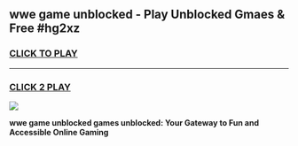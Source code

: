 
## wwe game unblocked - Play Unblocked Gmaes & Free #hg2xz
<h3>
<a href="https://premium.freeplayer.one?title=wwe_game_unblocked&ref=01M">CLICK TO PLAY</a></h3>
<hr>

<h3>
<a href="https://premium.freeplayer.one?title=wwe_game_unblocked&ref=01M">CLICK 2 PLAY</a>
  
</h3>

<a href="https://premium.freeplayer.one?title=wwe_game_unblocked&ref=01M"><img src="https://clearcache.store/games.png"></a>


**wwe game unblocked games unblocked: Your Gateway to Fun and Accessible Online Gaming**
